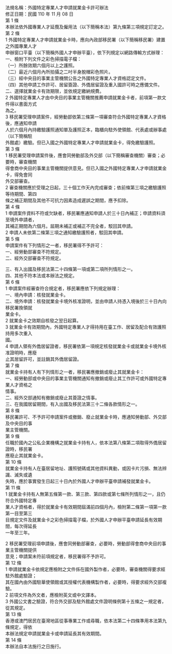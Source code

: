 法規名稱：外國特定專業人才申請就業金卡許可辦法  
修正日期：民國 110 年 11 月 08 日  
第 1 條  
本辦法依外國專業人才延攬及僱用法（以下簡稱本法）第九條第三項規定訂定之。  
第 2 條  
1 外國特定專業人才申請就業金卡時，應向內政部移民署（以下簡稱移民署）建置之外國專業人才  
申辦窗口平臺（以下簡稱外國人才申辦平臺），依下列規定以網路傳輸方式辦理：  
一、檢附下列文件之彩色掃描電子檔：  
（一）所餘效期六個月以上之護照。  
（二）最近六個月內所拍攝之二吋半身脫帽彩色照片。  
（三）經中央目的事業主管機關公告之外國特定專業人才資格認定文件。  
（四）其他申請工作許可、居留簽證、外僑居留證及重入國許可時之應備文件。  
二、選擇就業金卡有效期限，並依規定繳納規費。  
2 外國特定專業人才由中央目的事業主管機關推薦申請就業金卡者，前項第一款文件得以書面方式  
為之。  
3 移民署受理申請案件，經勞動部依第三條第一項審查符合外國特定專業人才資格後，應通知申請  
人於六個月內持繳驗護照通知單及護照正本，臨櫃向駐外使領館、代表處或辦事處（以下簡稱駐  
外館處）繳驗。但已入國之外國特定專業人才申請就業金卡，得免繳驗護照。  
第 3 條  
1 移民署受理申請案件後，應會同勞動部及外交部（以下簡稱審查機關）審查；必要時，審查機關  
得會商中央目的事業主管機關提供意見。但已入國之外國特定專業人才申請就業金卡，得免會同  
外交部審查。  
2 審查機關應於受理之日起，三十個工作天內完成審查；依前條第三項之繳驗護照等待期間、第四  
條之補正期間及其他不可抗力因素造成遲誤之期間，應予扣除。  
第 4 條  
1 申請案件資料不符或欠缺者，移民署應通知申請人於三十日內補正；申請資料須至境外申請者，  
其補正期間為六個月。屆期未補正或補正不完全者，駁回其申請。  
2 申請人未依第二條第三項之通知繳驗護照者，駁回其申請。  
第 5 條  
申請案件有下列情形之一者，移民署得不予許可：  
一、經勞動部審查不符規定。  
二、經外交部審查不符規定。  


三、有入出國及移民法第二十四條第一項或第二項所列情形之一。  
四、其他不符本法或本辦法之規定。  
第 6 條  
1 申請案件經審查符合規定者，移民署應依下列規定辦理：  
一、境內申請：核發就業金卡。  
二、境外申請：核發就業金卡境外核准證明，並由申請人持憑入境後於三十日內向移民署換領就  
業金卡。  
2 就業金卡之效期自核發之翌日起算。  
3 就業金卡有效期間內，外國特定專業人才得持用在臺工作、居留及配合有效護照持用多次重入  
國。  
4 申請人領有外僑居留證者，移民署依第一項規定核發就業金卡或就業金卡境外核准證明時，應廢  
止其居留許可，並註銷其外僑居留證。  
第 7 條  
就業金卡持有人有下列情形之一者，移民署應撤銷或廢止其就業金卡：  
一、經勞動部或中央目的事業主管機關通知有撤銷或廢止其工作許可或外國特定專業人才資格之  
情事。  
二、經外交部通知有撤銷或廢止其簽證之情事。  
三、在我國居留期間，有入出國及移民法第三十二條各款情形之一。  
第 8 條  
移民署許可、不予許可申請案件或撤銷、廢止就業金卡時，應通知勞動部、外交部及中央目的事  
業主管機關。  
第 9 條  
任職於國內之公私企業機構之就業金卡持有人，依本法第八條第二項取得外僑居留證時，移民署  
應廢止其就業金卡。  
第 10 條  
就業金卡持有人在臺居留地址、護照號碼或其他資料異動，或因卡片污損、無法辨識、滅失或遺  
失時，應於事實發生日起三十日內於外國人才申辦平臺申請補發就業金卡。  
第 11 條  
1 就業金卡持有人無第五條第一款、第三款、第四款或第七條所列情形之一，且仍符合外國特定專  
業人才資格者，得於就業金卡有效期間屆滿前四個月內，檢附第二條第一項第一款第一目至第三  
目規定文件及就業金卡之彩色掃描電子檔，於外國人才申辦平臺申請延長有效期間，每次得延長  
一年至三年。  


2 移民署受理前項申請後，應會同勞動部審查，必要時，勞動部得會商中央目的事業主管機關提供  
意見；申請案未符前項規定者，移民署得不予許可。  
第 12 條  
1 申請就業金卡依規定應檢附之文件係在國外製作者，必要時，審查機關得要求經駐外館處驗證；  
其在國內由外國駐華使領館或其授權代表機構製作者，必要時，得要求經外交部複驗。  
2 前項文件為外文者，應檢附英文或中文譯本。  
3 外國公文書之驗證，符合外交部及駐外館處文件證明條例第十五條之一規定者，從其規定。  
第 13 條  
香港或澳門居民在臺灣地區從事專業工作或尋職，依本法第二十四條準用本法第九條規定，得依  
本辦法規定申請就業金卡或申請延長其有效期間。  
第 14 條  
本辦法自本法施行之日施行。  


